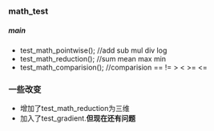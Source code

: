 ### math_test
##### main
* test_math_pointwise(); //add sub mul div log
* test_math_reduction(); //sum mean max min
* test_math_comparision(); //comparision == != > < >= <=

### 一些改变
* 增加了test_math_reduction为三维
* 加入了test_gradient.**但现在还有问题**


